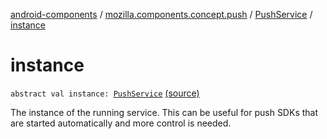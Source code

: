 [android-components](../../index.md) / [mozilla.components.concept.push](../index.md) / [PushService](index.md) / [instance](./instance.md)

# instance

`abstract val instance: `[`PushService`](index.md) [(source)](https://github.com/mozilla-mobile/android-components/blob/master/components/concept/push/src/main/java/mozilla/components/concept/push/PushService.kt#L19)

The instance of the running service. This can be useful for push SDKs that are started automatically and more
control is needed.

